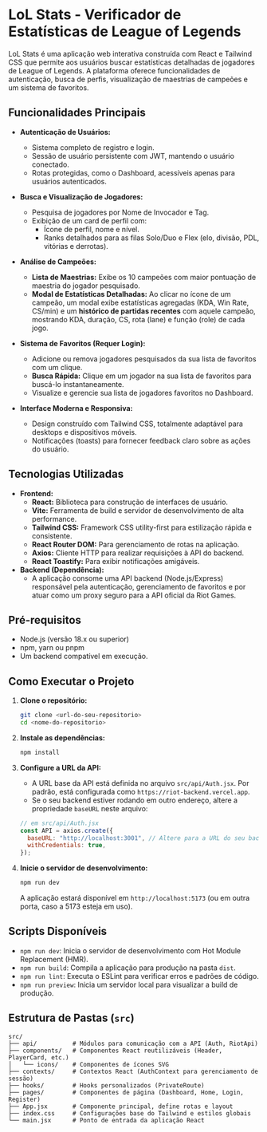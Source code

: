 # LoL Stats - Verificador de Estatísticas de League of Legends

LoL Stats é uma aplicação web interativa construída com React e Tailwind CSS que permite aos usuários buscar estatísticas detalhadas de jogadores de League of Legends. A plataforma oferece funcionalidades de autenticação, busca de perfis, visualização de maestrias de campeões e um sistema de favoritos.

## Funcionalidades Principais

*   **Autenticação de Usuários:**
    *   Sistema completo de registro e login.
    *   Sessão de usuário persistente com JWT, mantendo o usuário conectado.
    *   Rotas protegidas, como o Dashboard, acessíveis apenas para usuários autenticados.

*   **Busca e Visualização de Jogadores:**
    *   Pesquisa de jogadores por Nome de Invocador e Tag.
    *   Exibição de um card de perfil com:
        *   Ícone de perfil, nome e nível.
        *   Ranks detalhados para as filas Solo/Duo e Flex (elo, divisão, PDL, vitórias e derrotas).

*   **Análise de Campeões:**
    *   **Lista de Maestrias:** Exibe os 10 campeões com maior pontuação de maestria do jogador pesquisado.
    *   **Modal de Estatísticas Detalhadas:** Ao clicar no ícone de um campeão, um modal exibe estatísticas agregadas (KDA, Win Rate, CS/min) e um **histórico de partidas recentes** com aquele campeão, mostrando KDA, duração, CS, rota (lane) e função (role) de cada jogo.

*   **Sistema de Favoritos (Requer Login):**
    *   Adicione ou remova jogadores pesquisados da sua lista de favoritos com um clique.
    *   **Busca Rápida:** Clique em um jogador na sua lista de favoritos para buscá-lo instantaneamente.
    *   Visualize e gerencie sua lista de jogadores favoritos no Dashboard.

*   **Interface Moderna e Responsiva:**
    *   Design construído com Tailwind CSS, totalmente adaptável para desktops e dispositivos móveis.
    *   Notificações (toasts) para fornecer feedback claro sobre as ações do usuário.

## Tecnologias Utilizadas

*   **Frontend:**
    *   **React:** Biblioteca para construção de interfaces de usuário.
    *   **Vite:** Ferramenta de build e servidor de desenvolvimento de alta performance.
    *   **Tailwind CSS:** Framework CSS utility-first para estilização rápida e consistente.
    *   **React Router DOM:** Para gerenciamento de rotas na aplicação.
    *   **Axios:** Cliente HTTP para realizar requisições à API do backend.
    *   **React Toastify:** Para exibir notificações amigáveis.
*   **Backend (Dependência):**
    *   A aplicação consome uma API backend (Node.js/Express) responsável pela autenticação, gerenciamento de favoritos e por atuar como um proxy seguro para a API oficial da Riot Games.

## Pré-requisitos

*   Node.js (versão 18.x ou superior)
*   npm, yarn ou pnpm
*   Um backend compatível em execução.

## Como Executar o Projeto

1.  **Clone o repositório:**
    ```bash
    git clone <url-do-seu-repositorio>
    cd <nome-do-repositorio>
    ```

2.  **Instale as dependências:**
    ```bash
    npm install
    ```

3.  **Configure a URL da API:**
    *   A URL base da API está definida no arquivo `src/api/Auth.jsx`. Por padrão, está configurada como `https://riot-backend.vercel.app`.
    *   Se o seu backend estiver rodando em outro endereço, altere a propriedade `baseURL` neste arquivo:
    
    ```javascript
    // em src/api/Auth.jsx
    const API = axios.create({
      baseURL: "http://localhost:3001", // Altere para a URL do seu backend
      withCredentials: true,
    });
    ```

4.  **Inicie o servidor de desenvolvimento:**
    ```bash
    npm run dev
    ```
    A aplicação estará disponível em `http://localhost:5173` (ou em outra porta, caso a 5173 esteja em uso).

## Scripts Disponíveis

*   `npm run dev`: Inicia o servidor de desenvolvimento com Hot Module Replacement (HMR).
*   `npm run build`: Compila a aplicação para produção na pasta `dist`.
*   `npm run lint`: Executa o ESLint para verificar erros e padrões de código.
*   `npm run preview`: Inicia um servidor local para visualizar a build de produção.

## Estrutura de Pastas (`src`)

```
src/
├── api/          # Módulos para comunicação com a API (Auth, RiotApi)
├── components/   # Componentes React reutilizáveis (Header, PlayerCard, etc.)
│   └── icons/    # Componentes de ícones SVG
├── contexts/     # Contextos React (AuthContext para gerenciamento de sessão)
├── hooks/        # Hooks personalizados (PrivateRoute)
├── pages/        # Componentes de página (Dashboard, Home, Login, Register)
├── App.jsx       # Componente principal, define rotas e layout
├── index.css     # Configurações base do Tailwind e estilos globais
└── main.jsx      # Ponto de entrada da aplicação React
```